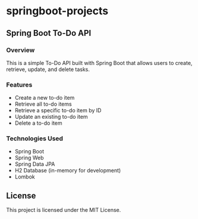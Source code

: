 # springboot-projects
## Spring Boot To-Do API

### Overview
This is a simple To-Do API built with Spring Boot that allows users to create, retrieve, update, and delete tasks.

### Features
- Create a new to-do item
- Retrieve all to-do items
- Retrieve a specific to-do item by ID
- Update an existing to-do item
- Delete a to-do item

### Technologies Used
- Spring Boot
- Spring Web
- Spring Data JPA
- H2 Database (in-memory for development)
- Lombok


## License
This project is licensed under the MIT License.
